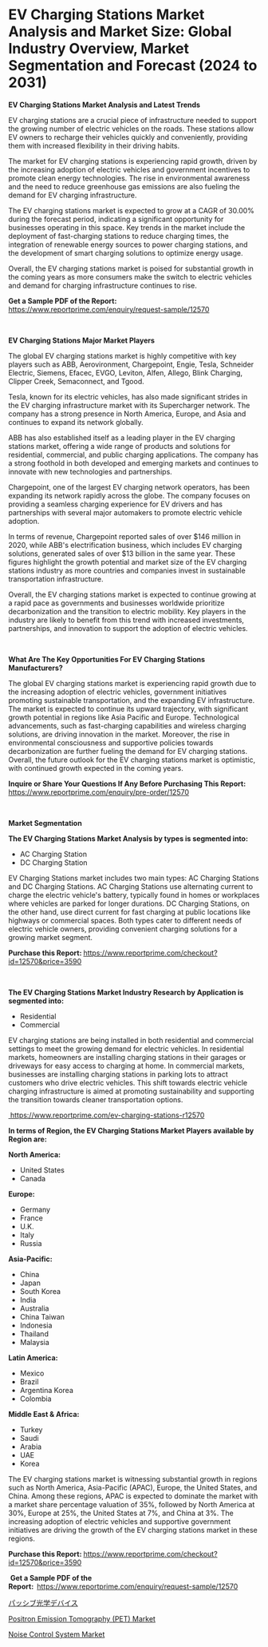 <p><h1>EV Charging Stations Market Analysis and Market Size: Global Industry Overview, Market Segmentation and Forecast (2024 to 2031)</h1></p><p><strong>EV Charging Stations Market Analysis and Latest Trends</strong></p>
<p><p>EV charging stations are a crucial piece of infrastructure needed to support the growing number of electric vehicles on the roads. These stations allow EV owners to recharge their vehicles quickly and conveniently, providing them with increased flexibility in their driving habits.</p><p>The market for EV charging stations is experiencing rapid growth, driven by the increasing adoption of electric vehicles and government incentives to promote clean energy technologies. The rise in environmental awareness and the need to reduce greenhouse gas emissions are also fueling the demand for EV charging infrastructure.</p><p>The EV charging stations market is expected to grow at a CAGR of 30.00% during the forecast period, indicating a significant opportunity for businesses operating in this space. Key trends in the market include the deployment of fast-charging stations to reduce charging times, the integration of renewable energy sources to power charging stations, and the development of smart charging solutions to optimize energy usage.</p><p>Overall, the EV charging stations market is poised for substantial growth in the coming years as more consumers make the switch to electric vehicles and demand for charging infrastructure continues to rise.</p></p>
<p><strong>Get a Sample PDF of the Report:&nbsp;</strong> <a href="https://www.reportprime.com/enquiry/request-sample/12570">https://www.reportprime.com/enquiry/request-sample/12570</a></p>
<p>&nbsp;</p>
<p><strong>EV Charging Stations Major Market Players</strong></p>
<p><p>The global EV charging stations market is highly competitive with key players such as ABB, Aerovironment, Chargepoint, Engie, Tesla, Schneider Electric, Siemens, Efacec, EVGO, Leviton, Alfen, Allego, Blink Charging, Clipper Creek, Semaconnect, and Tgood. </p><p>Tesla, known for its electric vehicles, has also made significant strides in the EV charging infrastructure market with its Supercharger network. The company has a strong presence in North America, Europe, and Asia and continues to expand its network globally. </p><p>ABB has also established itself as a leading player in the EV charging stations market, offering a wide range of products and solutions for residential, commercial, and public charging applications. The company has a strong foothold in both developed and emerging markets and continues to innovate with new technologies and partnerships.</p><p>Chargepoint, one of the largest EV charging network operators, has been expanding its network rapidly across the globe. The company focuses on providing a seamless charging experience for EV drivers and has partnerships with several major automakers to promote electric vehicle adoption.</p><p>In terms of revenue, Chargepoint reported sales of over $146 million in 2020, while ABB's electrification business, which includes EV charging solutions, generated sales of over $13 billion in the same year. These figures highlight the growth potential and market size of the EV charging stations industry as more countries and companies invest in sustainable transportation infrastructure.</p><p>Overall, the EV charging stations market is expected to continue growing at a rapid pace as governments and businesses worldwide prioritize decarbonization and the transition to electric mobility. Key players in the industry are likely to benefit from this trend with increased investments, partnerships, and innovation to support the adoption of electric vehicles.</p></p>
<p>&nbsp;</p>
<p><strong>What Are The Key Opportunities For EV Charging Stations Manufacturers?</strong></p>
<p><p>The global EV charging stations market is experiencing rapid growth due to the increasing adoption of electric vehicles, government initiatives promoting sustainable transportation, and the expanding EV infrastructure. The market is expected to continue its upward trajectory, with significant growth potential in regions like Asia Pacific and Europe. Technological advancements, such as fast-charging capabilities and wireless charging solutions, are driving innovation in the market. Moreover, the rise in environmental consciousness and supportive policies towards decarbonization are further fueling the demand for EV charging stations. Overall, the future outlook for the EV charging stations market is optimistic, with continued growth expected in the coming years.</p></p>
<p><strong>Inquire or Share Your Questions If Any Before Purchasing This Report:</strong> <a href="https://www.reportprime.com/enquiry/pre-order/12570">https://www.reportprime.com/enquiry/pre-order/12570</a></p>
<p>&nbsp;</p>
<p><strong>Market Segmentation</strong></p>
<p><strong>The EV Charging Stations Market Analysis by types is segmented into:</strong></p>
<p><ul><li>AC Charging Station</li><li>DC Charging Station</li></ul></p>
<p><p>EV Charging Stations market includes two main types: AC Charging Stations and DC Charging Stations. AC Charging Stations use alternating current to charge the electric vehicle's battery, typically found in homes or workplaces where vehicles are parked for longer durations. DC Charging Stations, on the other hand, use direct current for fast charging at public locations like highways or commercial spaces. Both types cater to different needs of electric vehicle owners, providing convenient charging solutions for a growing market segment.</p></p>
<p><strong>Purchase this Report:&nbsp;</strong><a href="https://www.reportprime.com/checkout?id=12570&price=3590">https://www.reportprime.com/checkout?id=12570&price=3590</a></p>
<p>&nbsp;</p>
<p><strong>The EV Charging Stations Market Industry Research by Application is segmented into:</strong></p>
<p><ul><li>Residential</li><li>Commercial</li></ul></p>
<p><p>EV charging stations are being installed in both residential and commercial settings to meet the growing demand for electric vehicles. In residential markets, homeowners are installing charging stations in their garages or driveways for easy access to charging at home. In commercial markets, businesses are installing charging stations in parking lots to attract customers who drive electric vehicles. This shift towards electric vehicle charging infrastructure is aimed at promoting sustainability and supporting the transition towards cleaner transportation options.</p></p>
<p><a href="https://www.reportprime.com/ev-charging-stations-r12570">&nbsp;https://www.reportprime.com/ev-charging-stations-r12570</a></p>
<p><strong>In terms of Region, the EV Charging Stations Market Players available by Region are:</strong></p>
<p>
    <p> <strong> North America: </strong>
        <ul>
            <li>United States</li>
            <li>Canada</li>
        </ul>
        </p> 
    <p> <strong> Europe: </strong>
        <ul>
            <li>Germany</li>
            <li>France</li>
            <li>U.K.</li>
            <li>Italy</li>
            <li>Russia</li>
        </ul>
        </p> 
    <p> <strong> Asia-Pacific: </strong>
        <ul>
            <li>China</li>
            <li>Japan</li>
            <li>South Korea</li>
            <li>India</li>
            <li>Australia</li>
            <li>China Taiwan</li>
            <li>Indonesia</li>
            <li>Thailand</li>
            <li>Malaysia</li>
        </ul>
        </p> 
    <p> <strong> Latin America: </strong>
        <ul>
            <li>Mexico</li>
            <li>Brazil</li>
            <li>Argentina Korea</li>
            <li>Colombia</li>
        </ul>
        </p> 
    <p> <strong> Middle East & Africa: </strong>
        <ul>
            <li>Turkey</li>
            <li>Saudi</li>
            <li>Arabia</li>
            <li>UAE</li>
            <li>Korea</li>
        </ul>
    </p>
    </p>
<p><p>The EV charging stations market is witnessing substantial growth in regions such as North America, Asia-Pacific (APAC), Europe, the United States, and China. Among these regions, APAC is expected to dominate the market with a market share percentage valuation of 35%, followed by North America at 30%, Europe at 25%, the United States at 7%, and China at 3%. The increasing adoption of electric vehicles and supportive government initiatives are driving the growth of the EV charging stations market in these regions.</p></p>
<p><strong>Purchase this Report: </strong><a href="https://www.reportprime.com/checkout?id=12570&price=3590">https://www.reportprime.com/checkout?id=12570&price=3590</a></p>
<p>&nbsp;<strong>Get a Sample PDF of the Report:&nbsp;&nbsp;</strong><a href="https://www.reportprime.com/enquiry/request-sample/12570">https://www.reportprime.com/enquiry/request-sample/12570</a></p>
<p><strong></strong></p>
<p><p><a href="https://github.com/zjkmgcs938405/Market-Research-Report-List-3/blob/main/372305758374.md">パッシブ光学デバイス</a></p><p><a href="https://issuu.com/reportprime-2/docs/positron-emission-tomography-pet-market-size-2030.">Positron Emission Tomography (PET) Market</a></p><p><a href="https://issuu.com/reportprime-2/docs/noise-control-system-market-size-2030.pptx">Noise Control System Market</a></p></p>